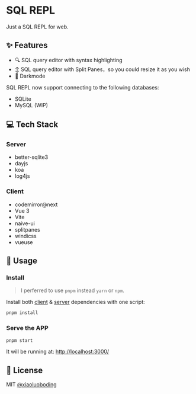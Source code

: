 # SQL REPL

Just a SQL REPL for web.

## ✨ Features

* 🔍 SQL query editor with syntax highlighting
* ↕️ SQL query editor with Split Panes，so you could resize it as you wish
* 🌛 Darkmode

SQL REPL now support connecting to the following databases:

* SQLite
* MySQL (WIP)

## 💻 Tech Stack

### Server

* better-sqlite3
* dayjs
* koa
* log4js

### Client

* codemirror@next
* Vue 3
* Vite
* naive-ui
* splitpanes
* windicss
* vueuse

## 📖 Usage

### Install

> I perferred to use `pnpm` instead `yarn` or `npm`.

Install both [client](./client/package.json) & [server](./server/package.json) dependencies with one script:

```bash
pnpm install
```

### Serve the APP

```bash
pnpm start
```

It will be running at: [http://localhost:3000/](http://localhost:3000/)

## 📄 License

MIT [@xiaoluoboding](https://github.com/xiaoluoboding)
